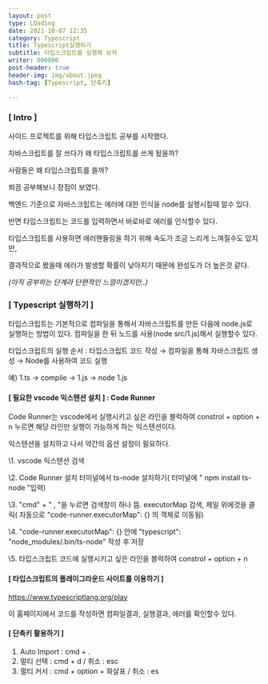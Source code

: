 ```yaml
---
layout: post
type: LOading
date: 2021-10-07 12:35
category: Typescript
title: Typescript실행하기
subtitle: 타입스크립트를 실행해 보자
writer: 000000
post-header: true
header-img: img/about.jpeg
hash-tag: [Typescript, 단축키]

---
```


>

### [ Intro ]

사이드 프로젝트를 위해 타입스크립트 공부를 시작했다.

자바스크립트를 잘 쓰다가 왜 타입스크립트를 쓰게 됬을까?

사람들은 왜 타입스크립트를 쓸까?

 

쬐끔 공부해보니 장점이 보였다.

백엔드 기준으로 자바스크립트는 에러에 대한 인식을 node를 실행시킬때 알수 있다.

반면 타입스크립트는 코드를 입력하면서 바로바로 에러를 인식할수 있다.

타입스크립트를 사용하면 에러핸들링을 하기 위해 속도가 조금 느리게 느껴질수도 있지만,

결과적으로 봤을때 에러가 발생할 확률이 낮아지기 때문에 완성도가 더 높은것 같다.

*(아직 공부하는 단계라 단편적인 느낌이겠지만..)*

 

 

### [ Typescript 실행하기 ]

타입스크립트는 기본적으로 컴파일을 통해서 자바스크립트를 만든 다음에 node.js로 실행하는 방법이 있다. 컴파일을 한 뒤 노드를 사용(node src/1.js)해서 실행할수 있다.

타입스크립트의 실행 순서 : 타입스크립트 코드 작성 → 컴파일을 통해 자바스크립트 생성 → Node를 사용하여 코드 실행

예) 1.ts → compile → 1.js → node 1.js

 

 

#### [ 필요한 vscode 익스텐션 설치 ] : Code Runner

 Code Runner는 vscode에서 실행시키고 싶은 라인을 블럭하여 constrol + option + n 누르면 해당 라인만 실행이 가능하게 하는 익스텐션이다.

익스텐션을 설치하고 나서 약간의 옵션 설정이 필요하다.

 

\1. vscode 익스텐션 검색

\2. Code Runner 설치 터미널에서 ts-node 설치하기( 터미널에 " npm install ts-node "입력)

\3. "cmd" + " , "을 누르면 검색창이 하나 뜸. executorMap 검색, 제일 위에것을 클릭( 자동으로 "code-runner.executorMap": {} 의 객체로 이동됨)

\4. "code-runner.executorMap": {} 안에 "typescript": "node_modules/.bin/ts-node" 작성 후 저장

\5. 타입스크립트 코드에 실행시키고 싶은 라인을 블럭하여 constrol + option + n

 

#### [ 타입스크립트의 플레이그라운드 사이트를 이용하기 ]

https://www.typescriptlang.org/play

이 홈페이지에서 코드를 작성하면 컴파일결과, 실행결과, 에러를 확인할수 있다.

 

#### [ 단축키 활용하기 ]

1. Auto Import : cmd + .
2. 멀티 선택 : cmd + d / 취소 : esc
3. 멀티 커서 : cmd + option + 화살표 / 취소 : es